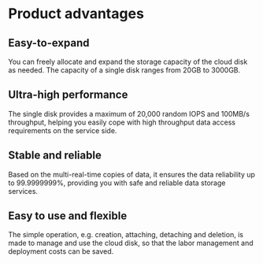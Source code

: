 # Product advantages

## Easy-to-expand

You can freely allocate and expand the storage capacity of the cloud disk as needed. The capacity of a single disk ranges from 20GB to 3000GB.


## Ultra-high performance

The single disk provides a maximum of 20,000 random IOPS and 100MB/s throughput, helping you easily cope with high throughput data access requirements on the service side.


## Stable and reliable

Based on the multi-real-time copies of data, it ensures the data reliability up to 99.9999999%, providing you with safe and reliable data storage services.


## Easy to use and flexible

The simple operation, e.g. creation, attaching, detaching and deletion, is made to manage and use the cloud disk, so that the labor management and deployment costs can be saved.

